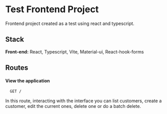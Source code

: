# Test Frontend Project

Frontend project created as a test using react and typescript.

## Stack

**Front-end:** React, Typescript, Vite, Material-ui, React-hook-forms

## Routes

#### View the application

```http
  GET /
```

In this route, interacting with the interface you can list customers, create a customer, edit the current ones, delete one or do a batch delete.
